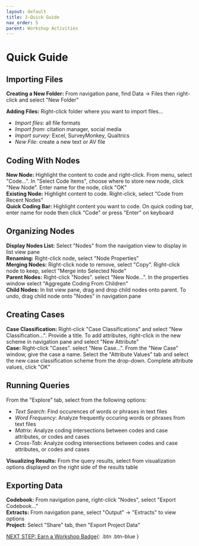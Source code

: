 ```yaml
---
layout: default
title: 3-Quick Guide
nav_order: 5
parent: Workshop Activities
---
```


# Quick Guide

## Importing Files

**Creating a New Folder:** From navigation pane, find Data -> Files then right-click and select "New Folder"

**Adding Files:** Right-click folder where you want to import files...
-   _Import files_: all file formats
-   _Import from_: citation manager, social media
-   _Import survey_: Excel, SurveyMonkey, Qualtrics
-   _New File_: create a new text or AV file

## Coding With Nodes

**New Node:** Highlight the content to code and right-click. From menu, select "Code...". In "Select Code Items", choose where to store new node, click "New Node". Enter name for the node, click "OK"<br>
**Existing Node:** Highlight content to code. Right-click, select "Code from Recent Nodes"<br>
**Quick Coding Bar:** Highlight content you want to code. On quick coding bar, enter name for node then click "Code" or press "Enter" on keyboard<br>

## Organizing Nodes

**Display Nodes List:** Select "Nodes" from the navigation view to display in list view pane<br>
**Renaming:** Right-click node, select "Node Properties"<br>
**Merging Nodes:** Right-click node to remove, select "Copy". Right-click node to keep, select "Merge into Selected Node"<br>
**Parent Nodes:** Right-click "Nodes". select "New Node...". In the properties window select "Aggregate Coding From Children"<br>
**Child Nodes:** In list view pane, drag and drop child nodes onto parent. To undo, drag child node onto "Nodes" in navigation pane<br>

## Creating Cases

**Case Classification:** Right-click "Case Classifications" and select "New Classification...". Provide a title. To add attributes, right-click in the new scheme in navigation pane and select "New Attribute"<br>
**Case:** Right-click "Cases". select "New Case...". From the "New Case" window, give the case a name. Select the "Attribute Values" tab and select the new case classification scheme from the drop-down. Complete attribute values, click "OK"<br>

## Running Queries

From the "Explore" tab, select from the following options:
-   _Text Search_: Find occurences of words or phrases in text files
-   _Word Frequency_: Analyze frequently occuring words or phrases from text files
-   _Matrix_: Analyze coding intersections between codes and case attributes, or codes and cases
-   _Cross-Tab_: Analyze coding intersections between codes and case attributes, or codes and cases

**Visualizing Results:** From the query results, select from visualization options displayed on the right side of the results table

## Exporting Data

**Codebook:** From navigation pane, right-click "Nodes", select "Export Codebook..."<br>
**Extracts:** From navigation pane, select "Output" -> "Extracts" to view options<br>
**Project:** Select "Share" tab, then "Export Project Data"<br>

[NEXT STEP: Earn a Workshop Badge](informal-credentials.html){: .btn .btn-blue }
